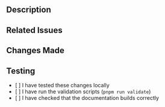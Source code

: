 ## Description

<!-- Provide a brief summary of the changes in this PR -->

## Related Issues

<!-- Link to any related issues or Asana tasks this PR addresses (e.g., "Fixes #123") -->

## Changes Made

<!-- List the specific changes made in this PR -->

## Testing

<!-- Describe the tests that you ran to verify your changes -->

* \[ ] I have tested these changes locally
* \[ ] I have run the validation scripts (`pnpm run validate`)
* \[ ] I have checked that the documentation builds correctly
